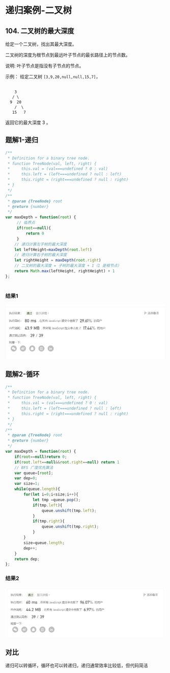# 递归案例-二叉树
## 104. 二叉树的最大深度
给定一个二叉树，找出其最大深度。

二叉树的深度为根节点到最远叶子节点的最长路径上的节点数。

说明: 叶子节点是指没有子节点的节点。

示例：
给定二叉树 `[3,9,20,null,null,15,7]`，
```

    3
   / \
  9  20
    /  \
   15   7
```

返回它的最大深度 3 。
## 题解1-递归

```js
/**
 * Definition for a binary tree node.
 * function TreeNode(val, left, right) {
 *     this.val = (val===undefined ? 0 : val)
 *     this.left = (left===undefined ? null : left)
 *     this.right = (right===undefined ? null : right)
 * }
 */
/**
 * @param {TreeNode} root
 * @return {number}
 */
var maxDepth = function(root) {
     // 临界点
     if(root==null){
         return 0
     }
    // 递归计算左子树的最大深度
    let leftHeight=maxDepth(root.left)
    // 递归计算右子树的最大深度
    let rightHeight = maxDepth(root.right)
    // 二叉树的最大深度 = 子树的最大深度 + 1（1 是根节点）
    return Math.max(leftHeight, rightHeight) + 1
};
  
```
### 结果1
<img src="../img/maxDep1.png"/>

## 题解2-循环
```js
/**
 * Definition for a binary tree node.
 * function TreeNode(val, left, right) {
 *     this.val = (val===undefined ? 0 : val)
 *     this.left = (left===undefined ? null : left)
 *     this.right = (right===undefined ? null : right)
 * }
 */
/**
 * @param {TreeNode} root
 * @return {number}
 */
var maxDepth = function(root) {
    if(root==null)return 0;
    if(root.left==null&&root.right==null) return 1
    // BFS 广度优先算法
    var queue=[root];
    var dep=0;
    var size=1;
    while(queue.length){
        for(let i=0;i<size;i++){
            let tmp =queue.pop();
            if(tmp.left){
                queue.unshift(tmp.left);
            }
            if(tmp.right){
                queue.unshift(tmp.right);
            }
        }
        size=queue.length;
        dep++;
    }
    return dep;
};
```
### 结果2
<img src="../img/maxDep2.png"/>

## 对比
递归可以转循环，循环也可以转递归，递归通常效率比较低，但代码简洁
